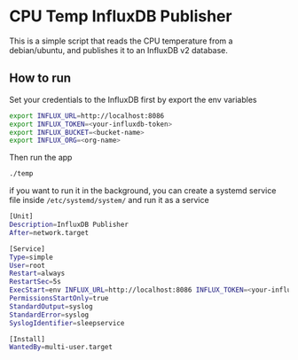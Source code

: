 # CPU Temp InfluxDB Publisher

This is a simple script that reads the CPU temperature from a debian/ubuntu, and publishes it to an InfluxDB v2 database.

## How to run
Set your credentials to the InfluxDB first by export the env variables
```bash
export INFLUX_URL=http://localhost:8086
export INFLUX_TOKEN=<your-influxdb-token>
export INFLUX_BUCKET=<bucket-name>
export INFLUX_ORG=<org-name>
```
Then run the app
```bash
./temp
```
if you want to run it in the background, you can create a systemd service file inside `/etc/systemd/system/` and run it as a service
```bash
[Unit]
Description=InfluxDB Publisher
After=network.target

[Service]
Type=simple
User=root
Restart=always
RestartSec=5s
ExecStart=env INFLUX_URL=http://localhost:8086 INFLUX_TOKEN=<your-influxdb-token> INFLUX_BUCKET=<bucket-name> INFLUX_ORG=<org-name> /usr/bin/temp
PermissionsStartOnly=true
StandardOutput=syslog
StandardError=syslog
SyslogIdentifier=sleepservice

[Install]
WantedBy=multi-user.target
```